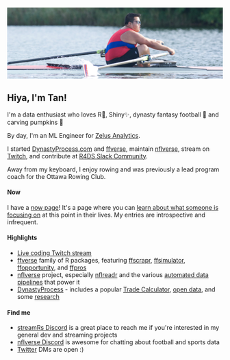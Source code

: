 ![Tan rowing](https://github.com/tanho63/tanho63/raw/main/cover.png)

## Hiya, I'm Tan!

I'm a data enthusiast who loves R💫, Shiny✨, dynasty fantasy football 🏈 and carving pumpkins 🎃

By day, I'm an ML Engineer for [Zelus Analytics](https://zelusanalytics.com/).

I started [DynastyProcess.com](https://dynastyprocess.com) and [ffverse](https://ffverse.com), maintain [nflverse](https://github.com/nflverse), stream on [Twitch](https://twitch.tv/tanho_), and contribute at [R4DS Slack Community](https://r4ds.io).

Away from my keyboard, I enjoy rowing and was previously a lead program coach for the Ottawa Rowing Club.

#### Now
I have a [now page](https://tanho.ca/now)! It's a page where you can [learn about what someone is focusing on](https://nownownow.com/about) at this point in their lives. My entries are introspective and infrequent. 

#### Highlights
- [Live coding Twitch stream](https://twitch.tv/tanho_)
- [ffverse](https://ffverse.com) family of R packages, featuring [ffscrapr](https://github.com/ffverse/ffscrapr), [ffsimulator](https://github.com/ffverse/ffsimulator), [ffopportunity](https://github.com/ffverse/ffopportunity), and [ffpros](https://github.com/ffverse/ffpros)
- [nflverse](https://github.com/nflverse) project, especially [nflreadr](https://nflreadr.nflverse.com) and the various [automated data pipelines](https://github.com/nflverse/status) that power it
- [DynastyProcess](https://github.com/DynastyProcess) - includes a popular [Trade Calculator](https://apps.dynastyprocess.com/calculator), [open data](https://github.com/DynastyProcess/data), and some [research](https://github.com/DynastyProcess/research)

#### Find me

- [streamRs Discord](https://discord.gg/X9CGQ6dwxZ) is a great place to reach me if you're interested in my general dev and streaming projects
- [nflverse Discord](https://discord.gg/UCKxQyuPw5) is awesome for chatting about football and sports data
- [Twitter](https://twitter.com/@_TanHo) DMs are open :)
